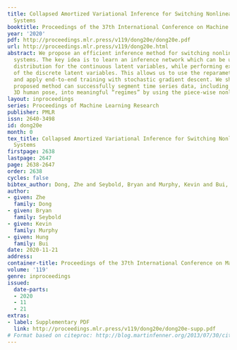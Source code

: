 ```yaml
---
title: Collapsed Amortized Variational Inference for Switching Nonlinear Dynamical
  Systems
booktitle: Proceedings of the 37th International Conference on Machine Learning
year: '2020'
pdf: http://proceedings.mlr.press/v119/dong20e/dong20e.pdf
url: http://proceedings.mlr.press/v119/dong20e.html
abstract: We propose an efficient inference method for switching nonlinear dynamical
  systems. The key idea is to learn an inference network which can be used as a proposal
  distribution for the continuous latent variables, while performing exact marginalization
  of the discrete latent variables. This allows us to use the reparameterization trick,
  and apply end-to-end training with stochastic gradient descent. We show that the
  proposed method can successfully segment time series data, including videos and
  3D human pose, into meaningful “regimes” by using the piece-wise nonlinear dynamics.
layout: inproceedings
series: Proceedings of Machine Learning Research
publisher: PMLR
issn: 2640-3498
id: dong20e
month: 0
tex_title: Collapsed Amortized Variational Inference for Switching Nonlinear Dynamical
  Systems
firstpage: 2638
lastpage: 2647
page: 2638-2647
order: 2638
cycles: false
bibtex_author: Dong, Zhe and Seybold, Bryan and Murphy, Kevin and Bui, Hung
author:
- given: Zhe
  family: Dong
- given: Bryan
  family: Seybold
- given: Kevin
  family: Murphy
- given: Hung
  family: Bui
date: 2020-11-21
address: 
container-title: Proceedings of the 37th International Conference on Machine Learning
volume: '119'
genre: inproceedings
issued:
  date-parts:
  - 2020
  - 11
  - 21
extras:
- label: Supplementary PDF
  link: http://proceedings.mlr.press/v119/dong20e/dong20e-supp.pdf
# Format based on citeproc: http://blog.martinfenner.org/2013/07/30/citeproc-yaml-for-bibliographies/
---
```

